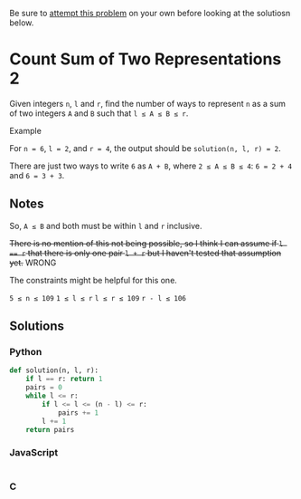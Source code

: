 Be sure to [attempt this problem](https://github.com/bsoist/codesignal-arcade-solutions) on your own before looking at the solutiosn below.

# Count Sum of Two Representations 2

Given integers `n`, `l` and `r`, find the number of ways to represent `n` as a sum of two integers `A` and `B` such that `l ≤ A ≤ B ≤ r`.

Example

For `n = 6`, `l = 2`, and `r = 4`, the output should be `solution(n, l, r) = 2`.

There are just two ways to write `6` as `A + B`, where `2 ≤ A ≤ B ≤ 4`: `6 = 2 + 4` and `6 = 3 + 3`.

## Notes

So, `A ≤ B` and both must be within `l` and `r` inclusive.

~~There is no mention of this not being possible, so I think I can assume if `l == r` that there is only one pair `l + r` but I haven't tested that assumption yet.~~ WRONG

The constraints might be helpful for this one.

`5 ≤ n ≤ 109`
`1 ≤ l ≤ r`
`l ≤ r ≤ 109`
`r - l ≤ 106`

## Solutions

### Python
```python
def solution(n, l, r):
    if l == r: return 1
    pairs = 0
    while l <= r:
        if l <= l <= (n - l) <= r:
            pairs += 1
        l += 1
    return pairs
```


### JavaScript
```javascript
```

### C
```c
```